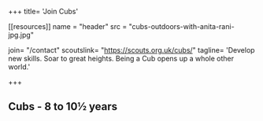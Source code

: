 +++
title= 'Join Cubs'

[[resources]]
  name = "header"
  src = "cubs-outdoors-with-anita-rani-jpg.jpg"
 
join= "/contact"
scoutslink= "https://scouts.org.uk/cubs/"
tagline= 'Develop new skills. Soar to great heights. Being a Cub opens up a whole other world.'

+++

## Cubs - 8 to 10½ years
